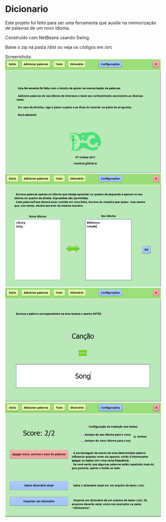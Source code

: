 # Dicionario

Este projeto foi feito para ser uma ferramenta que auxilie na memorização de palavras de um novo idioma.

Construído com NetBeans usando Swing.

Baixe o zip na pasta /dist ou veja os códigos em /src

Screenshots:
![alt tag](https://raw.githubusercontent.com/RTUnited/Dicionario/master/screenshots/screenshot1.PNG)
![alt tag](https://raw.githubusercontent.com/RTUnited/Dicionario/master/screenshots/screenshot2.PNG)
![alt tag](https://raw.githubusercontent.com/RTUnited/Dicionario/master/screenshots/screenshot3.PNG)
![alt tag](https://raw.githubusercontent.com/RTUnited/Dicionario/master/screenshots/screenshot4.PNG)
